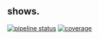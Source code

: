 ## shows.
[![pipeline status](https://gitlab.com/mosaico-developers/mosaico-website/badges/master/pipeline.svg)](https://gitlab.com/mosaico-developers/mosaico-website/commits/master)
[![coverage](https://gitlab.com/mosaico-developers/mosaico-website/badges/master/coverage.svg?job=coverage)](https://gitlab.com/mosaico-developers/mosaico-website/badges/master/coverage.svg?job=coverage)